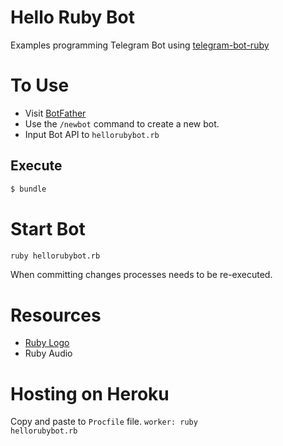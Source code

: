 # Hello Ruby Bot
<p>Examples programming Telegram Bot using <a href="https://github.com/atipugin/telegram-bot-ruby">telegram-bot-ruby</a></p>

# To Use
<ul>
    <li>Visit <a href="https://t.me/botfather">BotFather</a></li>
    <li>Use the <code>/newbot</code> command to create a new bot.</li>
    <li>Input Bot API to <code>hellorubybot.rb</code></li>
</ul>

## Execute
```bash
$ bundle
```
# Start Bot
```bash
ruby hellorubybot.rb
```
When committing changes processes needs to be re-executed.

# Resources
<ul>
    <li><a href="https://www.ruby-lang.org/en/about/logo/">Ruby Logo</a></li>
    <li><a href="https://freesound.org/people/pepezabala/sounds/122920/"></a>Ruby Audio</li>
</ul>

# Hosting on Heroku
Copy and paste to <code>Procfile</code> file.
<code>worker: ruby hellorubybot.rb</code>

